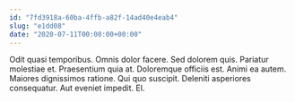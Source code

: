 ```yaml
---
id: "7fd3918a-60ba-4ffb-a82f-14ad40e4eab4"
slug: "e1dd08"
date: "2020-07-11T00:00:00+00:00"
---
```


Odit quasi temporibus. Omnis dolor facere. Sed dolorem quis. Pariatur molestiae et. Praesentium quia at. Doloremque officiis est. Animi ea autem. Maiores dignissimos ratione. Qui quo suscipit. Deleniti asperiores consequatur. Aut eveniet impedit. El.
